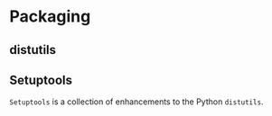 # Packaging

<badge-doc href='https://packaging.python.org/overview/' logo='python'></badge-doc>


## distutils




## Setuptools


`Setuptools` <badge-stars repo='pypa/setuptools'></badge-stars> <badge-doc href='https://setuptools.readthedocs.io/en/latest/'></badge-doc> is a collection of enhancements to the Python `distutils`.

